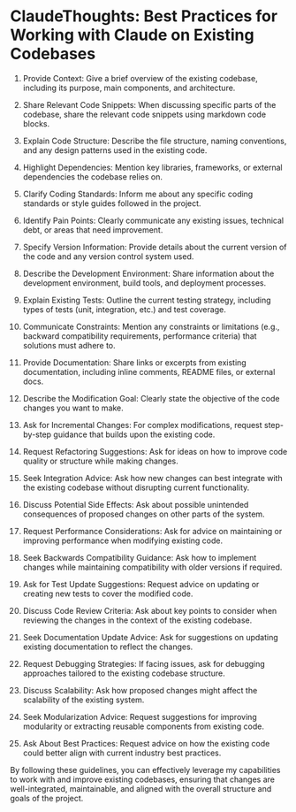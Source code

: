 # ClaudeThoughts: Best Practices for Working with Claude on Existing Codebases

1. Provide Context: Give a brief overview of the existing codebase, including its purpose, main components, and architecture.

2. Share Relevant Code Snippets: When discussing specific parts of the codebase, share the relevant code snippets using markdown code blocks.

3. Explain Code Structure: Describe the file structure, naming conventions, and any design patterns used in the existing code.

4. Highlight Dependencies: Mention key libraries, frameworks, or external dependencies the codebase relies on.

5. Clarify Coding Standards: Inform me about any specific coding standards or style guides followed in the project.

6. Identify Pain Points: Clearly communicate any existing issues, technical debt, or areas that need improvement.

7. Specify Version Information: Provide details about the current version of the code and any version control system used.

8. Describe the Development Environment: Share information about the development environment, build tools, and deployment processes.

9. Explain Existing Tests: Outline the current testing strategy, including types of tests (unit, integration, etc.) and test coverage.

10. Communicate Constraints: Mention any constraints or limitations (e.g., backward compatibility requirements, performance criteria) that solutions must adhere to.

11. Provide Documentation: Share links or excerpts from existing documentation, including inline comments, README files, or external docs.

12. Describe the Modification Goal: Clearly state the objective of the code changes you want to make.

13. Ask for Incremental Changes: For complex modifications, request step-by-step guidance that builds upon the existing code.

14. Request Refactoring Suggestions: Ask for ideas on how to improve code quality or structure while making changes.

15. Seek Integration Advice: Ask how new changes can best integrate with the existing codebase without disrupting current functionality.

16. Discuss Potential Side Effects: Ask about possible unintended consequences of proposed changes on other parts of the system.

17. Request Performance Considerations: Ask for advice on maintaining or improving performance when modifying existing code.

18. Seek Backwards Compatibility Guidance: Ask how to implement changes while maintaining compatibility with older versions if required.

19. Ask for Test Update Suggestions: Request advice on updating or creating new tests to cover the modified code.

20. Discuss Code Review Criteria: Ask about key points to consider when reviewing the changes in the context of the existing codebase.

21. Seek Documentation Update Advice: Ask for suggestions on updating existing documentation to reflect the changes.

22. Request Debugging Strategies: If facing issues, ask for debugging approaches tailored to the existing codebase structure.

23. Discuss Scalability: Ask how proposed changes might affect the scalability of the existing system.

24. Seek Modularization Advice: Request suggestions for improving modularity or extracting reusable components from existing code.

25. Ask About Best Practices: Request advice on how the existing code could better align with current industry best practices.

By following these guidelines, you can effectively leverage my capabilities to work with and improve existing codebases, ensuring that changes are well-integrated, maintainable, and aligned with the overall structure and goals of the project.
